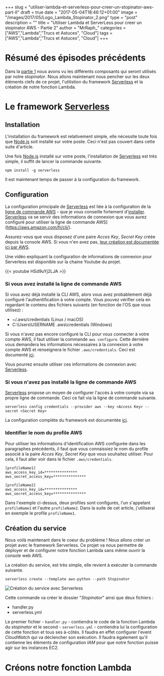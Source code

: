 +++
slug = "utiliser-lambda-et-serverless-pour-creer-un-stopinator-aws-part-II"
draft = true
date = "2017-05-04T18:46:12+01:00"
image = "/images/2017/05/Logo_Lambda_Stopinator_2.png"
type = "post"
description = ""
title = "Utiliser Lambda et ServerLess pour creer un stopinator AWS - Partie 2"
author = "MrRaph_"
categories = ["AWS","Lambda","Trucs et Astuces", "Cloud"]
tags = ["AWS","Lambda","Trucs et Astuces", "Cloud"]
+++

# Résumé des épisodes précédents

Dans la [partie 1](/utiliser-lambda-et-serverless-pour-creer-un-stopinator-aws-part-I) nous avons vu les différents composants qui seront utilisés par notre _stopinator_. Nous allons maintenant nous pencher sur les deux éléments clefs de ce projet, l'utilistion du framework [Serverless](http://www.serverless.com/) et la création de notre fonction Lambda.


# Le framework [Serverless](http://www.serverless.com/)

## Installation

L'installation du framework est relativement simple, elle nécessite toute fois que [Node.js](node.js) soit installé sur votre poste. Ceci n'est pas couvert dans cette suite d'article.

Une fois [Node.js](node.js) installé sur votre poste, l'installation de [Serverless](http://www.serverless.com/) est très simple, il suffit de lancer la commande suivante.

    npm install -g serverless

Il est maintenant temps de passer à la configuration du framework.

## Configuration

La configuration principale de [Serverless](http://www.serverless.com/) est liée à la configuration de la [ligne de commande AWS](https://aws.amazon.com/fr/cli/) - que je vous conseille fortement d'[installer](http://docs.aws.amazon.com/fr_fr/cli/latest/userguide/installing.html). [Serverless](http://www.serverless.com/) va se servir des informations de connexion que vous aurez configuré pour utiliser la ligne de commande AWS](https://aws.amazon.com/fr/cli/).

Assurez-vous que vous disposez d'une paire _Acces Key_, _Secret Key_ créée depuis la console AWS. Si vous n'en avez pas, [leur création est documentée ici par AWS](http://docs.aws.amazon.com/fr_fr/general/latest/gr/managing-aws-access-keys.html).

Une vidéo expliquant la configuration de informations de connexion pour Serverless est disponible sur la chaine Youtube du projet.

{{< youtube HSd9uYj2LJA >}}

### Si vous avez installé la ligne de commande AWS

Si vous avez déjà installé la CLI AWS, alors vous avez probablement déjà configuré l'authentification à votre compte. Vous pouvez vérifier cela en regardant le contenu des fichiers suivants (en fonction de l'OS que vous utilisez) :

* ~/.aws/credentials (Linux / macOS)
*  C:\Users\USERNAME \.aws\credentials (Windows)

Si vous n'avez pas encore configuré la CLI pour vous connecter à votre compte AWS, il faut utiliser la commande `aws configure`. Cette dernière vous demandera les informations nécessaires à la connexion à votre compte AWS et renseignera le fichier `.aws/credentials`. Ceci est documenté [ici](http://docs.aws.amazon.com/fr_fr/cli/latest/userguide/cli-chap-getting-started.html).

Vous pourrez ensuite utiliser ces informations de connexion avec [Serverless](http://www.serverless.com/).

### Si vous n'avez pas installé la ligne de commande AWS

[Serverless](http://www.serverless.com/) propose un moyen de configurer l'accès à votre compte via sa propre ligne de commande. Ceci ce fait via la ligne de commande suivante.

    serverless config credentials --provider aws --key <Access Key> --secret <Secret Key>

La configuration complète du framework est documentée [ici](https://github.com/serverless/serverless/blob/master/docs/providers/aws/guide/credentials.md).

### Identifier le nom du profile AWS

Pour utiliser les informations d'identification AWS configurée dans les paragraphes précédents, il faut que vous connaissiez le nom du profile associé à la paire _Acces Key_, _Secret Key_ que vous souhaitez utiliser. Pour cela, il faut aller voir dans le fichier `.aws/credentials`.

    [profileName1]
    aws_access_key_id=***************
    aws_secret_access_key=***************

    [profileName2]
    aws_access_key_id=***************
    aws_secret_access_key=***************

Dans l'exemple ci-dessus, deux profiles sont configurés, l'un s'appelant `profileName1` et l'autre `profileName2`. Dans la suite de cet article, j'utiliserai en exemple le profile `profileName1`.

## Création du service

Nous voilà maintenant dans le coeur du problème ! Nous allons créer un projet avec le framework Serverless. Ce projet va nous permettre de déployer et de configurer notre fonction Lambda sans même ouvrir la console web AWS.

La création du service, est très simple, elle revient à exécuter la commande suivante.

    serverless create --template aws-python --path Stopinator

![Création du service avec Serverless](/images/2017/05/serverles_create_service.png)

Cette commande va créer le dossier "_Stopinator_" ainsi que deux fichiers :

* handler.py
* serverless.yml

Le premier fichier - `handler.py` - contiendra le code de la fonction Lambda du _stopinator_ et le second - `serverless.yml` - contiendra lui la configuration de cette fonction et tous ses à-côtés. Il faudra en effet configurer l'event _CloudWatch_ qui va déclencher son exécution. Il faudra également qu'il contienne les éléments de configuration _IAM_ pour que notre fonction puisse agir sur les instances EC2.

# Créons notre fonction Lambda
